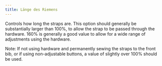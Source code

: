 ```yaml
---
title: Länge des Riemens
---
```


Controls how long the straps are. This option should generally be substantially larger than 100%, to allow the strap to be passed through the hardware. 160% is generally a good value to allow for a wide range of adjustments using the hardware.

Note: If not using hardware and permanently sewing the straps to the front bib, or if using non-adjustable buttons, a value of slightly over 100% should be used.
